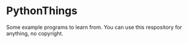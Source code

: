 # PythonThings
Some example programs to learn from.
You can use this respository for anything, no copyright.
